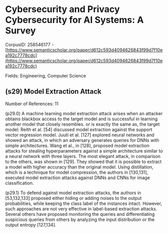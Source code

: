 # Cybersecurity and Privacy Cybersecurity for AI Systems: A Survey

CorpusID: 258546177 - [https://www.semanticscholar.org/paper/d612c593d4094626843f99d7f10ea192c7778cdc](https://www.semanticscholar.org/paper/d612c593d4094626843f99d7f10ea192c7778cdc)

Fields: Engineering, Computer Science

## (s29) Model Extraction Attack
Number of References: 11

(p29.0) A machine learning model extraction attack arises when an attacker obtains blackbox access to the target model and is successful in learning another model that closely resembles. or is exactly the same as, the target model. Reith et al. [54] discussed model extraction against the support vector regression model. Juuti et al. [127] explored neural networks and showed an attack, in which an adversary generates queries for DNNs with simple architectures. Wang et al., in [128], proposed model extraction attacks for stealing hyperparameters against a simple architecture similar to a neural network with three layers. The most elegant attack, in comparison to the others, was shown in [129]. They showed that it is possible to extract a model with higher accuracy than the original model. Using distillation, which is a technique for model compression, the authors in [130,131], executed model extraction attacks against DNNs and CNNs for image classification.

(p29.1) To defend against model extraction attacks, the authors in [53,132,133] proposed either hiding or adding noises to the output probabilities, while keeping the class label of the instances intact. However, such approaches are not very effective in label-based extraction attacks. Several others have proposed monitoring the queries and differentiating suspicious queries from others by analyzing the input distribution or the output entropy [127,134].
